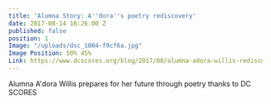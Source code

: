 ```yaml
---
title: 'Alumna Story: A''dora''s poetry rediscovery'
date: 2017-08-14 16:26:00 Z
published: false
position: 1
Image: "/uploads/dsc_1004-f9cf6a.jpg"
Image Position: 50% 45%
Link: https://www.dcscores.org/blog/2017/08/alumna-adora-willis-rediscovers-the-power-of-poetry
---
```


Alumna A'dora Willis prepares for her future through poetry thanks to DC SCORES